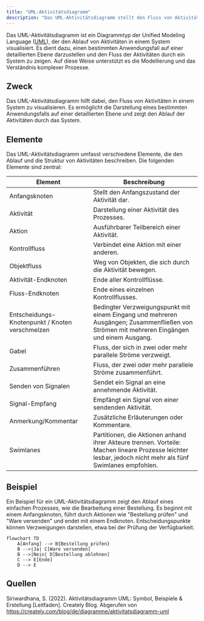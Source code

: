 ```yaml
---
title: "UML-Aktivitätsdiagramm"
description: "Das UML-Aktivitätsdiagramm stellt den Fluss von Aktivitäten in einem System dar, einschließlich Elemente wie Anfangsknoten, Aktionen und Entscheidungspunkte. Es hilft, komplexe Prozesse zu modellieren und zu verstehen."
---
```


Das UML-Aktivitätsdiagramm ist ein Diagrammtyp der Unified Modeling Language ([UML](/open-fidup/lerninhalte/uml)), der den Ablauf von Aktivitäten in einem System visualisiert. Es dient dazu, einen bestimmten Anwendungsfall auf einer detaillierten Ebene darzustellen und den Fluss der Aktivitäten durch ein System zu zeigen. Auf diese Weise unterstützt es die Modellierung und das Verständnis komplexer Prozesse.

## Zweck
Das UML-Aktivitätsdiagramm hilft dabei, den Fluss von Aktivitäten in einem System zu visualisieren. Es ermöglicht die Darstellung eines bestimmten Anwendungsfalls auf einer detaillierten Ebene und zeigt den Ablauf der Aktivitäten durch das System.

## Elemente
Das UML-Aktivitätsdiagramm umfasst verschiedene Elemente, die den Ablauf und die Struktur von Aktivitäten beschreiben. Die folgenden Elemente sind zentral:

| Element | Beschreibung |
|---------|--------------|
| Anfangsknoten | Stellt den Anfangszustand der Aktivität dar. |
| Aktivität | Darstellung einer Aktivität des Prozesses. |
| Aktion | Ausführbarer Teilbereich einer Aktivität. |
| Kontrollfluss | Verbindet eine Aktion mit einer anderen. |
| Objektfluss | Weg von Objekten, die sich durch die Aktivität bewegen. |
| Aktivität-Endknoten | Ende aller Kontrollflüsse. |
| Fluss-Endknoten | Ende eines einzelnen Kontrollflusses. |
| Entscheidungs-Knotenpunkt / Knoten verschmelzen | Bedingter Verzweigungspunkt mit einem Eingang und mehreren Ausgängen; Zusammenfließen von Strömen mit mehreren Eingängen und einem Ausgang. |
| Gabel | Fluss, der sich in zwei oder mehr parallele Ströme verzweigt. |
| Zusammenführen | Fluss, der zwei oder mehr parallele Ströme zusammenführt. |
| Senden von Signalen | Sendet ein Signal an eine annehmende Aktivität. |
| Signal-Empfang | Empfängt ein Signal von einer sendenden Aktivität. |
| Anmerkung/Kommentar | Zusätzliche Erläuterungen oder Kommentare. |
| Swimlanes | Partitionen, die Aktionen anhand ihrer Akteure trennen. Vorteile: Machen lineare Prozesse leichter lesbar, jedoch nicht mehr als fünf Swimlanes empfohlen. |

## Beispiel
Ein Beispiel für ein UML-Aktivitätsdiagramm zeigt den Ablauf eines einfachen Prozesses, wie die Bearbeitung einer Bestellung. Es beginnt mit einem Anfangsknoten, führt durch Aktionen wie "Bestellung prüfen" und "Ware versenden" und endet mit einem Endknoten. Entscheidungspunkte können Verzweigungen darstellen, etwa bei der Prüfung der Verfügbarkeit.

```mermaid
flowchart TD
    A[Anfang] --> B{Bestellung prüfen}
    B -->|Ja| C[Ware versenden]
    B -->|Nein| D[Bestellung ablehnen]
    C --> E[Ende]
    D --> E
```

## Quellen
Siriwardhana, S. (2022). Aktivitätsdiagramm UML: Symbol, Beispiele & Erstellung [Leitfaden]. Creately Blog. Abgerufen von https://creately.com/blog/de/diagramme/aktivitatsdiagramm-uml